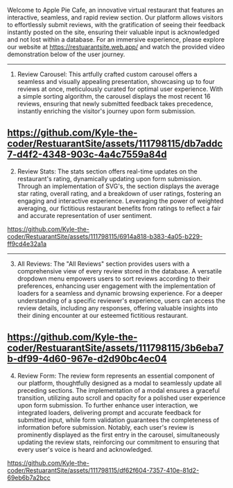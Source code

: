 Welcome to Apple Pie Cafe, an innovative virtual restaurant that features an interactive, seamless, and rapid review section. Our platform allows visitors to effortlessly submit reviews, with the gratification of seeing their feedback instantly posted on the site, ensuring their valuable input is acknowledged and not lost within a database. For an immersive experience, please explore our website at https://restuarantsite.web.app/ and watch the provided video demonstration below of the user journey.

---
1. Review Carousel: This artfully crafted custom carousel offers a seamless and visually appealing presentation, showcasing up to four reviews at once, meticulously curated for optimal user experience. With a simple sorting algorithm, the carousel displays the most recent 16 reviews, ensuring that newly submitted feedback takes precedence, instantly enriching the visitor's journey upon form submission.

https://github.com/Kyle-the-coder/RestuarantSite/assets/111798115/db7addc7-d4f2-4348-903c-4a4c7559a84d
---
2. Review Stats: The stats section offers real-time updates on the restaurant's rating, dynamically updating upon form submission. Through an implementation of SVG's, the section displays the average star rating, overall rating, and a breakdown of user ratings, fostering an engaging and interactive experience. Leveraging the power of weighted averaging, our fictitious restaurant benefits from ratings to reflect a fair and accurate representation of user sentiment.

https://github.com/Kyle-the-coder/RestuarantSite/assets/111798115/6914a818-b383-4a05-b229-ff9cd4e32a1a

---
3. All Reviews: The "All Reviews" section provides users with a comprehensive view of every review stored in the database. A versatile dropdown menu empowers users to sort reviews according to their preferences, enhancing user engagement with the implementation of loaders for a seamless and dynamic browsing experience. For a deeper understanding of a specific reviewer's experience, users can access the review details, including any responses, offering valuable insights into their dining encounter at our esteemed fictitious restaurant.

https://github.com/Kyle-the-coder/RestuarantSite/assets/111798115/3b6eba7b-df99-4d60-967e-d2d90bc4ec04
---
4. Review Form: The review form represents an essential component of our platform, thoughtfully designed as a modal to seamlessly update all preceding sections. The implementation of a modal ensures a graceful transition, utilizing auto scroll and opacity for a polished user experience upon form submission. To further enhance user interaction, we integrated loaders, delivering prompt and accurate feedback for submitted input, while form validation guarantees the completeness of information before submission. Notably, each user's review is prominently displayed as the first entry in the carousel, simultaneously updating the review stats, reinforcing our commitment to ensuring that every user's voice is heard and acknowledged.

https://github.com/Kyle-the-coder/RestuarantSite/assets/111798115/df62f604-7357-410e-81d2-69eb6b7a2bcc

